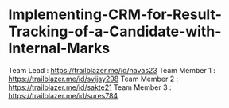 # Implementing-CRM-for-Result-Tracking-of-a-Candidate-with-Internal-Marks

Team Lead : https://trailblazer.me/id/navas23
Team Member 1 : https://trailblazer.me/id/svijay298
Team Member 2 : https://trailblazer.me/id/sakte21
Team Member 3 : https://trailblazer.me/id/sures784
